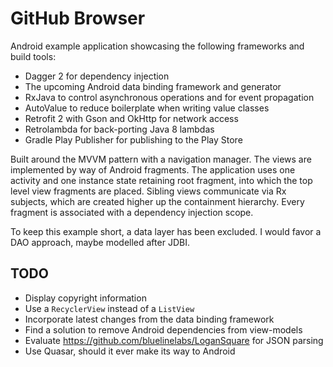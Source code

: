 # GitHub Browser

Android example application showcasing the following frameworks and build tools:

* Dagger 2 for dependency injection
* The upcoming Android data binding framework and generator
* RxJava to control asynchronous operations and for event propagation
* AutoValue to reduce boilerplate when writing value classes
* Retrofit 2 with Gson and OkHttp for network access
* Retrolambda for back-porting Java 8 lambdas
* Gradle Play Publisher for publishing to the Play Store

Built around the MVVM pattern with a navigation manager. The views are implemented by way of Android
fragments. The application uses one activity and one instance state retaining root fragment, into
which the top level view fragments are placed. Sibling views communicate via Rx subjects, which are
created higher up the containment hierarchy. Every fragment is associated with a dependency
injection scope.

To keep this example short, a data layer has been excluded. I would favor a DAO approach, maybe
modelled after JDBI.

## TODO

* Display copyright information
* Use a `RecyclerView` instead of a `ListView`
* Incorporate latest changes from the data binding framework
* Find a solution to remove Android dependencies from view-models
* Evaluate https://github.com/bluelinelabs/LoganSquare for JSON parsing
* Use Quasar, should it ever make its way to Android
